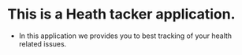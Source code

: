 # This is a Heath tacker application.
- In this application we provides you to best tracking of your health related issues. 
